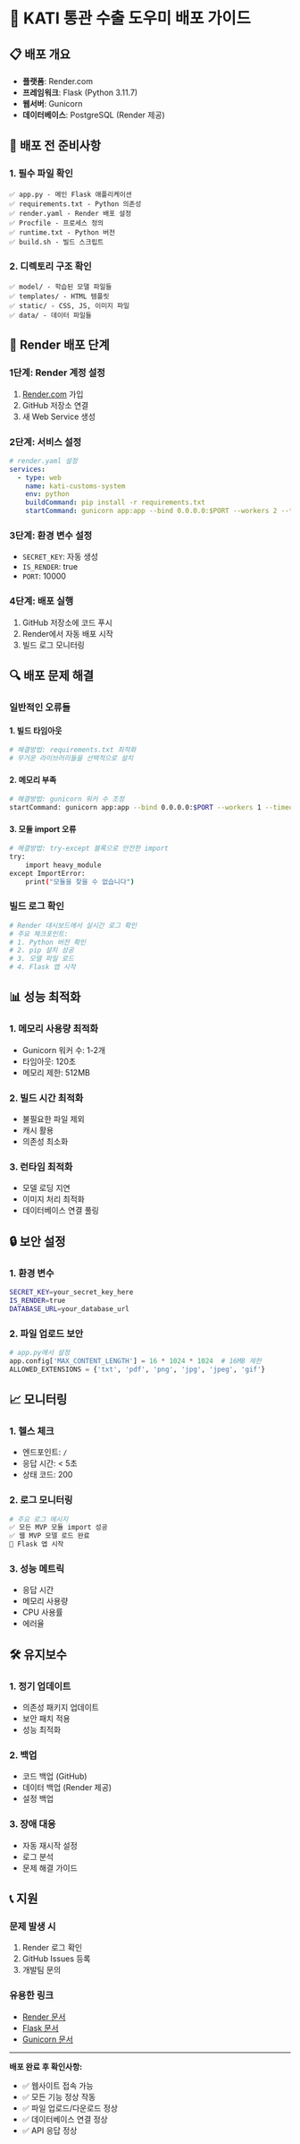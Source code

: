 # 🚀 KATI 통관 수출 도우미 배포 가이드

## 📋 배포 개요
- **플랫폼**: Render.com
- **프레임워크**: Flask (Python 3.11.7)
- **웹서버**: Gunicorn
- **데이터베이스**: PostgreSQL (Render 제공)

## 🔧 배포 전 준비사항

### 1. 필수 파일 확인
```
✅ app.py - 메인 Flask 애플리케이션
✅ requirements.txt - Python 의존성
✅ render.yaml - Render 배포 설정
✅ Procfile - 프로세스 정의
✅ runtime.txt - Python 버전
✅ build.sh - 빌드 스크립트
```

### 2. 디렉토리 구조 확인
```
✅ model/ - 학습된 모델 파일들
✅ templates/ - HTML 템플릿
✅ static/ - CSS, JS, 이미지 파일
✅ data/ - 데이터 파일들
```

## 🚀 Render 배포 단계

### 1단계: Render 계정 설정
1. [Render.com](https://render.com) 가입
2. GitHub 저장소 연결
3. 새 Web Service 생성

### 2단계: 서비스 설정
```yaml
# render.yaml 설정
services:
  - type: web
    name: kati-customs-system
    env: python
    buildCommand: pip install -r requirements.txt
    startCommand: gunicorn app:app --bind 0.0.0.0:$PORT --workers 2 --timeout 120
```

### 3단계: 환경 변수 설정
- `SECRET_KEY`: 자동 생성
- `IS_RENDER`: true
- `PORT`: 10000

### 4단계: 배포 실행
1. GitHub 저장소에 코드 푸시
2. Render에서 자동 배포 시작
3. 빌드 로그 모니터링

## 🔍 배포 문제 해결

### 일반적인 오류들

#### 1. 빌드 타임아웃
```bash
# 해결방법: requirements.txt 최적화
# 무거운 라이브러리들을 선택적으로 설치
```

#### 2. 메모리 부족
```bash
# 해결방법: gunicorn 워커 수 조정
startCommand: gunicorn app:app --bind 0.0.0.0:$PORT --workers 1 --timeout 120
```

#### 3. 모듈 import 오류
```bash
# 해결방법: try-except 블록으로 안전한 import
try:
    import heavy_module
except ImportError:
    print("모듈을 찾을 수 없습니다")
```

### 빌드 로그 확인
```bash
# Render 대시보드에서 실시간 로그 확인
# 주요 체크포인트:
# 1. Python 버전 확인
# 2. pip 설치 성공
# 3. 모델 파일 로드
# 4. Flask 앱 시작
```

## 📊 성능 최적화

### 1. 메모리 사용량 최적화
- Gunicorn 워커 수: 1-2개
- 타임아웃: 120초
- 메모리 제한: 512MB

### 2. 빌드 시간 최적화
- 불필요한 파일 제외
- 캐시 활용
- 의존성 최소화

### 3. 런타임 최적화
- 모델 로딩 지연
- 이미지 처리 최적화
- 데이터베이스 연결 풀링

## 🔒 보안 설정

### 1. 환경 변수
```bash
SECRET_KEY=your_secret_key_here
IS_RENDER=true
DATABASE_URL=your_database_url
```

### 2. 파일 업로드 보안
```python
# app.py에서 설정
app.config['MAX_CONTENT_LENGTH'] = 16 * 1024 * 1024  # 16MB 제한
ALLOWED_EXTENSIONS = {'txt', 'pdf', 'png', 'jpg', 'jpeg', 'gif'}
```

## 📈 모니터링

### 1. 헬스 체크
- 엔드포인트: `/`
- 응답 시간: < 5초
- 상태 코드: 200

### 2. 로그 모니터링
```bash
# 주요 로그 메시지
✅ 모든 MVP 모듈 import 성공
✅ 웹 MVP 모델 로드 완료
🚀 Flask 앱 시작
```

### 3. 성능 메트릭
- 응답 시간
- 메모리 사용량
- CPU 사용률
- 에러율

## 🛠️ 유지보수

### 1. 정기 업데이트
- 의존성 패키지 업데이트
- 보안 패치 적용
- 성능 최적화

### 2. 백업
- 코드 백업 (GitHub)
- 데이터 백업 (Render 제공)
- 설정 백업

### 3. 장애 대응
- 자동 재시작 설정
- 로그 분석
- 문제 해결 가이드

## 📞 지원

### 문제 발생 시
1. Render 로그 확인
2. GitHub Issues 등록
3. 개발팀 문의

### 유용한 링크
- [Render 문서](https://render.com/docs)
- [Flask 문서](https://flask.palletsprojects.com/)
- [Gunicorn 문서](https://gunicorn.org/)

---

**배포 완료 후 확인사항:**
- ✅ 웹사이트 접속 가능
- ✅ 모든 기능 정상 작동
- ✅ 파일 업로드/다운로드 정상
- ✅ 데이터베이스 연결 정상
- ✅ API 응답 정상 